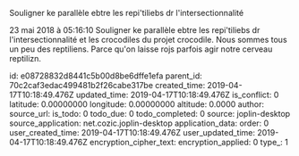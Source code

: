 Souligner ke parallèle ebtre les repi\'tiliebs dr l\'intersectionnalité

23 mai 2018 à 05:16:10
Souligner ke parallèle ebtre les repi\'tiliebs dr l\'intersectionnalité
et les crocodiles du projet crocodile. Nous sommes tous un peu des
reptiliens. Parce qu\'on laisse rojs parfois agir notre cerveau
reptilizn.


id: e08728832d8441c5b00d8be6dffe1efa
parent_id: 70c2caf3edac499481b2f26cabe317be
created_time: 2019-04-17T10:18:49.476Z
updated_time: 2019-04-17T10:18:49.476Z
is_conflict: 0
latitude: 0.00000000
longitude: 0.00000000
altitude: 0.0000
author: 
source_url: 
is_todo: 0
todo_due: 0
todo_completed: 0
source: joplin-desktop
source_application: net.cozic.joplin-desktop
application_data: 
order: 0
user_created_time: 2019-04-17T10:18:49.476Z
user_updated_time: 2019-04-17T10:18:49.476Z
encryption_cipher_text: 
encryption_applied: 0
type_: 1